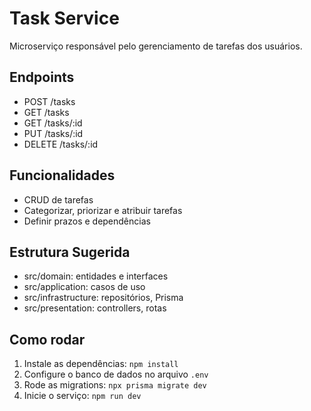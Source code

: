 # Task Service

Microserviço responsável pelo gerenciamento de tarefas dos usuários.

## Endpoints
- POST /tasks
- GET /tasks
- GET /tasks/:id
- PUT /tasks/:id
- DELETE /tasks/:id

## Funcionalidades
- CRUD de tarefas
- Categorizar, priorizar e atribuir tarefas
- Definir prazos e dependências

## Estrutura Sugerida
- src/domain: entidades e interfaces
- src/application: casos de uso
- src/infrastructure: repositórios, Prisma
- src/presentation: controllers, rotas

## Como rodar
1. Instale as dependências: `npm install`
2. Configure o banco de dados no arquivo `.env`
3. Rode as migrations: `npx prisma migrate dev`
4. Inicie o serviço: `npm run dev`
